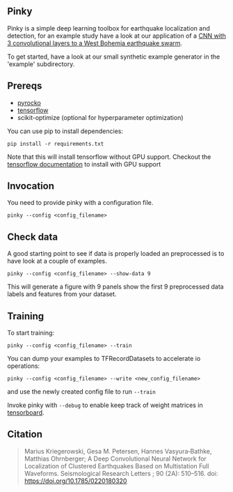 
Pinky
-----

Pinky is a simple deep learning toolbox for earthquake localization and detection, for an example study have a look at our application of a [CNN with 3 convolutional layers to a West Bohemia earthquake swarm](https://doi.org/10.1785/0220180320).

To get started, have a look at our small synthetic example generator in the 'example' subdirectory.


Prereqs
-------

 - [pyrocko](https://pyrocko.org/)
 - [tensorflow](https://www.tensorflow.org/)
 - scikit-optimize (optional for hyperparameter optimization)

You can use pip to install dependencies:

    pip install -r requirements.txt

Note that this will install tensorflow without GPU support. Checkout the [tensorflow documentation](https://www.tensorflow.org/install/pip) to install with GPU support


Invocation
----------

You need to provide pinky with a configuration file.

    pinky --config <config_filename>


Check data
----------

A good starting point to see if data is properly loaded an preprocessed is to
have look at a couple of examples.

    pinky --config <config_filename> --show-data 9

This will generate a figure with 9 panels show the first 9 preprocessed data labels and
features from your dataset.


Training
--------

To start training:

    pinky --config <config_filename> --train

You can dump your examples to TFRecordDatasets to accelerate io operations:

    pinky --config <config_filename> --write <new_config_filename>

and use the newly created config file to run `--train`

Invoke pinky with `--debug` to enable keep track of weight matrices in
[tensorboard](https://www.tensorflow.org/guide/summaries_and_tensorboard).

Citation
--------

> Marius Kriegerowski, Gesa M. Petersen, Hannes Vasyura‐Bathke, Matthias Ohrnberger; A Deep Convolutional Neural Network for Localization of Clustered Earthquakes Based on Multistation Full Waveforms. Seismological Research Letters ; 90 (2A): 510–516. doi: https://doi.org/10.1785/0220180320
